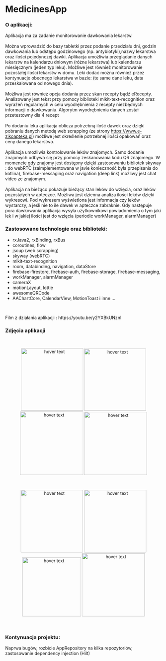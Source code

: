 # MedicinesApp

<h3>O aplikacji: </h3>

Aplikacja ma za zadanie monitorowanie dawkowania lekarstw.
<br>
<br>
Można wprowadzić do bazy tabletki przez podanie przedziału dni, godzin dawkowania lub odstępu godzinowego (np. antybiotyki),nazwy lekarstwa oraz ilości pojedynczej dawki. Aplikacja umożliwia przeglądanie danych lekarstw na kalendarzu dniowym (różne lekarstwa) lub kalendarzu miesięcznym (jeden typ leku). Możliwe jest również monitorowanie pozostałej ilości lekarstw w domu. Leki dodać można również przez kontynuacje obecnego lekarstwa w bazie: (te same dane leku, data przeskalowana od nowego dnia). 
<br>
<br>
Możliwa jest również opcja dodania przez skan recepty bądź eRecepty. Analizowany jest tekst przy pomocy biblioteki mlkit-text-recognition oraz wyrażeń regularnych w celu wyodrębnienia z recepty niezbędnych informacji o dawkowaniu. Algorytm wyodrębnienia danych został przetestowny dla 4 recept
<br>
<br>
Po dodaniu leku aplikacja oblicza potrzebną ilość dawek oraz dzięki pobraniu danych metodą web scrapping (ze strony https://www.e-zikoapteka.pl) możliwe jest określenie potrzebnej ilości opakowań oraz ceny danego lekarstwa. 
<br>
<br>
Aplikacja umożliwia kontrolowanie leków znajomych. Samo dodanie znajomych odbywa się przy pomocy zeskanowania kodu QR znajomego. W momencie gdy znajomy jest dostępny dzięki zastosowaniu bibliotek skyway : do webRTC (zaimplementowana w javie konieczność była przepisania do kotlina), firebase-messaging oraz navigation (deep link) możliwy jest chat video ze znajomym. 
<br>
<br>
Aplikacja na bieżąco pokazuje bieżący stan leków do wzięcia, oraz leków pozostałych w apteczce. Możliwa jest dzienna analiza ilości leków dzięki wykresowi. Pod wykresem wyświetlona jest informacja czy leków wystarczy, a jeśli nie to ile dawek w apteczce zabraknie. Gdy następuje pora dawkowania aplikacja wysyła użytkownikowi powiadomienia o tym jaki lek i w jakiej ilości jest do wzięcia (periodic workManager, alarmManager)

<h3>Zastosowane technologie oraz biblioteki: </h3>
<ul>
  <li>rxJava2, rxBinding, rxBus</li>
  <li>coroutines, flow</li>
  <li>jsoup (web scrapping)</li>
  <li>skyway (webRTC)</li>
  <li>mlkit-text-recognition</li>
  <li>room, databinding, navigation, dataStore</li>
  <li>firebase-firestore, firebase-auth, firebase-storage, firebase-messaging,</li>
  <li>workManager, alarmManager</li>
  <li>cameraX</li>
  <li>motionLayout, lottie</li>
  <li>awesomeQRCode</li>
  <li>AAChartCore, CalendarView, MotionToast i inne ... </li>
</ul>

<br>
<p>Film z działania aplikacji : https://youtu.be/y2YXBkUNznI
<br>

<h3>Zdjęcia aplikacji </h3>
<br>
<p align="center">
   <img src="https://user-images.githubusercontent.com/77553097/115614909-8b6c9f80-a2ee-11eb-913e-8445802e76d8.png" width="200" title="hover text">
    <img src="https://user-images.githubusercontent.com/77553097/115614605-3597f780-a2ee-11eb-99e8-ff2442f5a3e8.png" width="199" title="hover text">
    <img src="https://user-images.githubusercontent.com/77553097/115614388-f49fe300-a2ed-11eb-8a14-25db4d7fe19b.png" width="203" title="hover text">
   <img src="https://user-images.githubusercontent.com/77553097/115614503-14370b80-a2ee-11eb-9e45-fa09ab3db040.png" width="202" title="hover text">
</p>
<br>
<p align="center">
      <img src="https://user-images.githubusercontent.com/77553097/115614812-6a0bb380-a2ee-11eb-97b3-77846288d136.png" width="200" title="hover text">
      <img src="https://user-images.githubusercontent.com/77553097/115614722-519b9900-a2ee-11eb-97ff-5e00462d7a56.png" width="200" title="hover text">
      <img src="https://user-images.githubusercontent.com/77553097/115614855-7859cf80-a2ee-11eb-8487-b080a5f453ca.png" width="189" title="hover text">
      <img src="https://user-images.githubusercontent.com/77553097/115614965-a212f680-a2ee-11eb-8412-ad4c01cd66ff.png" width="202" title="hover text">

</p>
<br>
<h3>Kontynuacja projektu: </h3>
Naprwa bugów, rozbicie AppRepository na kilka repozytoriów, zastosowanie dependency injection (Hilt)


